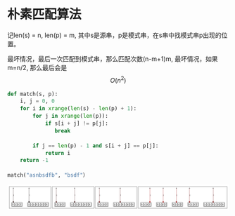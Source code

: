 # 朴素匹配算法



记len\(s\) = n, len\(p\) = m, 其中s是源串，p是模式串，在s串中找模式串p出现的位置。

最坏情况，最后一次匹配到模式串，那么匹配次数\(n-m+1\)m, 最坏情况，如果m=n/2, 那么最后会是$$O(n^2)$$

```py
def match(s, p): 
    i, j = 0, 0
    for i in xrange(len(s) - len(p) + 1):
        for j in xrange(len(p)):
            if s[i + j] != p[j]:
               break

        if j == len(p) - 1 and s[i + j] == p[j]:
            return i
    return -1

match("asnbsdfb", "bsdf"）
```

![](/assets/parent.gv.svg)

